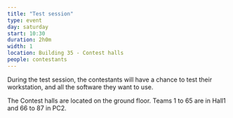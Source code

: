 ```yaml
---
title: "Test session"
type: event
day: saturday
start: 10:30
duration: 2h0m
width: 1
location: Building 35 - Contest halls
people: contestants
---
```


During the test session, the contestants will have a chance to test their workstation, and all the software they want to use.

The Contest halls are located on the ground floor. Teams 1 to 65 are in Hall1 and 66 to 87 in PC2.
